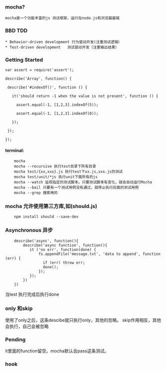 ### mocha?
    mocha是一个功能丰富的js 测试框架，运行在node.js和浏览器器端

### BBD TDD
    * Behavior-driven development 行为驱动开发(注重测试逻辑）
    * Test-driven development   测试驱动开发（注重输出结果）


### Getting Started

    var assert = require('assert');

    describe('Array', function() {

     describe('#indexOf()', function () {

       it('should return -1 when the value is not present', function () {

         assert.equal(-1, [1,2,3].indexOf(5));

         assert.equal(-1, [1,2,3].indexOf(0));

       });

     });

    });

#### terminal:

```
    mocha
    mocha --recursive 执行test目录下所有目录
    mocha test/{xx,xxx}.js 执行test下xx.js,xxx.js的测试
    mocha test/unit/*js 执行unit下面所有的js
    mocha --watch 监视指定的测试脚本。只要测试脚本有变化，就会自动运行Mocha
    mocha --bail 只要有一个测试用例没有通过，就停止执行后面的测试用例
    mocha --grep 搜索用的

```

### mocha 允许使用第三方库,如(should.js)


```
    npm install should --save-dev
```

### Asynchronous 异步

```
    describe('async', function(){
        describe('async function', function(){
           it ('no err', function(done) {
               fs.appendFile('message.txt', 'data to append', function (err) {
                 if (err) throw err;
                 done();
               });
           });
        })
    })
```

当test 执行完成后执行done

### only 和skip
使用了only之后，这条descibe就只执行only，其他的忽略。
skip作用相反，其他会执行，自己会被忽略


### Pending
it里面的function留空。mocha默认会pass这条测试。

### hook










